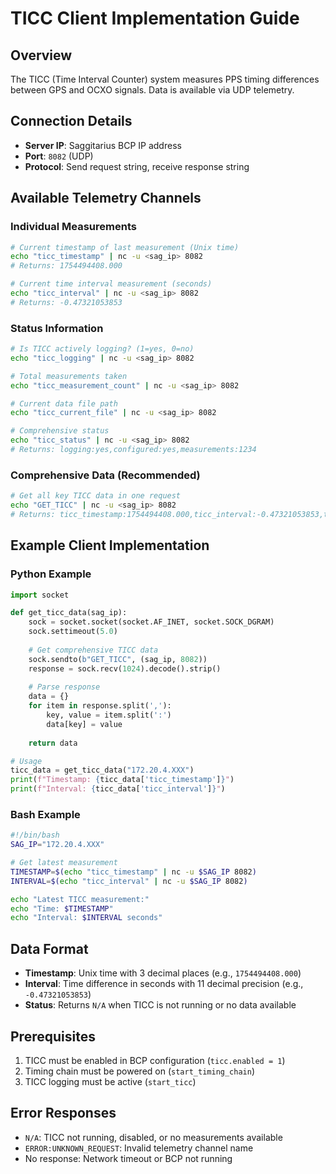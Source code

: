 # TICC Client Implementation Guide

## Overview
The TICC (Time Interval Counter) system measures PPS timing differences between GPS and OCXO signals. Data is available via UDP telemetry.

## Connection Details
- **Server IP**: Saggitarius BCP IP address
- **Port**: `8082` (UDP)
- **Protocol**: Send request string, receive response string

## Available Telemetry Channels

### Individual Measurements
```bash
# Current timestamp of last measurement (Unix time)
echo "ticc_timestamp" | nc -u <sag_ip> 8082
# Returns: 1754494408.000

# Current time interval measurement (seconds)
echo "ticc_interval" | nc -u <sag_ip> 8082
# Returns: -0.47321053853
```

### Status Information
```bash
# Is TICC actively logging? (1=yes, 0=no)
echo "ticc_logging" | nc -u <sag_ip> 8082

# Total measurements taken
echo "ticc_measurement_count" | nc -u <sag_ip> 8082

# Current data file path
echo "ticc_current_file" | nc -u <sag_ip> 8082

# Comprehensive status
echo "ticc_status" | nc -u <sag_ip> 8082
# Returns: logging:yes,configured:yes,measurements:1234
```

### Comprehensive Data (Recommended)
```bash
# Get all key TICC data in one request
echo "GET_TICC" | nc -u <sag_ip> 8082
# Returns: ticc_timestamp:1754494408.000,ticc_interval:-0.47321053853,ticc_logging:1,ticc_measurement_count:1234
```

## Example Client Implementation

### Python Example
```python
import socket

def get_ticc_data(sag_ip):
    sock = socket.socket(socket.AF_INET, socket.SOCK_DGRAM)
    sock.settimeout(5.0)
    
    # Get comprehensive TICC data
    sock.sendto(b"GET_TICC", (sag_ip, 8082))
    response = sock.recv(1024).decode().strip()
    
    # Parse response
    data = {}
    for item in response.split(','):
        key, value = item.split(':')
        data[key] = value
    
    return data

# Usage
ticc_data = get_ticc_data("172.20.4.XXX")
print(f"Timestamp: {ticc_data['ticc_timestamp']}")
print(f"Interval: {ticc_data['ticc_interval']}")
```

### Bash Example
```bash
#!/bin/bash
SAG_IP="172.20.4.XXX"

# Get latest measurement
TIMESTAMP=$(echo "ticc_timestamp" | nc -u $SAG_IP 8082)
INTERVAL=$(echo "ticc_interval" | nc -u $SAG_IP 8082)

echo "Latest TICC measurement:"
echo "Time: $TIMESTAMP"
echo "Interval: $INTERVAL seconds"
```

## Data Format
- **Timestamp**: Unix time with 3 decimal places (e.g., `1754494408.000`)
- **Interval**: Time difference in seconds with 11 decimal precision (e.g., `-0.47321053853`)
- **Status**: Returns `N/A` when TICC is not running or no data available

## Prerequisites
1. TICC must be enabled in BCP configuration (`ticc.enabled = 1`)
2. Timing chain must be powered on (`start_timing_chain`)
3. TICC logging must be active (`start_ticc`)

## Error Responses
- `N/A`: TICC not running, disabled, or no measurements available
- `ERROR:UNKNOWN_REQUEST`: Invalid telemetry channel name
- No response: Network timeout or BCP not running
